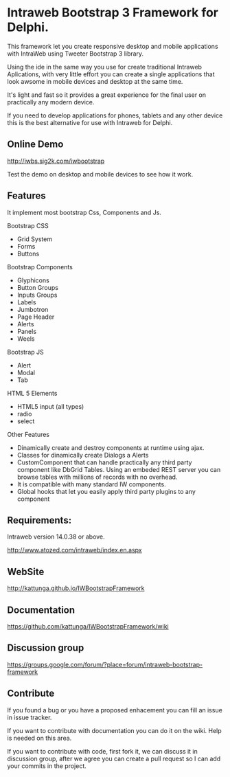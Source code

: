# Intraweb Bootstrap 3 Framework for Delphi.

This framework let you create responsive desktop and mobile applications with IntraWeb using Tweeter Bootstrap 3 library.

Using the ide in the same way you use for create traditional Intraweb Aplications, with very little effort you can create a single applications that look awsome in mobile devices and desktop at the same time.

It's light and fast so it provides a great experience for the final user on practically any modern device.

If you need to develop applications for phones, tablets and any other device this is the best alternative for use  with Intraweb for Delphi. 

## Online Demo

http://iwbs.sig2k.com/iwbootstrap

Test the demo on desktop and mobile devices to see how it work.

## Features

It implement most bootstrap Css, Components and Js. 

Bootstrap CSS
* Grid System
* Forms
* Buttons

Bootstrap Components
* Glyphicons
* Button Groups
* Inputs Groups
* Labels
* Jumbotron
* Page Header
* Alerts
* Panels
* Weels

Bootstrap JS
* Alert
* Modal
* Tab

HTML 5 Elements
* HTML5 input (all types)
* radio
* select

Other Features
* Dinamically create and destroy components at runtime using ajax.
* Classes for dinamically create Dialogs a Alerts
* CustomComponent that can handle practically any third party component like DbGrid Tables. Using an embeded REST server you can browse tables with millions of records with no overhead.
* It is compatible with many standard IW components.
* Global hooks that let you easily apply third party plugins to any component

## Requirements:

Intraweb version 14.0.38 or above.

http://www.atozed.com/intraweb/index.en.aspx

## WebSite

http://kattunga.github.io/IWBootstrapFramework

## Documentation

https://github.com/kattunga/IWBootstrapFramework/wiki

## Discussion group

https://groups.google.com/forum/?place=forum/intraweb-bootstrap-framework

## Contribute

If you found a bug or you have a proposed enhacement you can fill an issue in issue tracker.

If you want to contribute with documentation you can do it on the wiki. Help is needed on this area.

If you want to contribute with code, first fork it, we can discuss it in discussion group, after we agree you can create a pull request so I can add your commits in the project.
